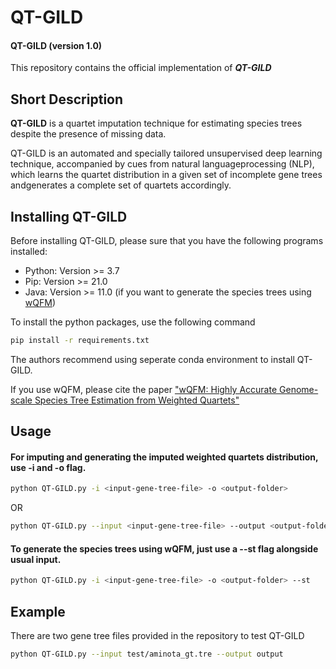 # QT-GILD
#### QT-GILD (version 1.0)
This repository contains the official implementation of ***QT-GILD*** <!--code and helper scripts of--> <!-- our paper [**"wQFM: Highly Accurate Genome-scale Species Tree Estimation from Weighted Quartets"**](https://academic.oup.com/bioinformatics/advance-article-abstract/doi/10.1093/bioinformatics/btab428/6292084) accepted in ***Bioinformatics, 2021***. -->

<!-- ## Notice to all the users
- Codebase has been slightly updated **(on June 12, 2021)** to fix some precision related bugs.
- New version (i.e. the current stable version **v-1.3**) has it fixed. Please use the current version if you have used the jar file/codebase before the aforementioned date.
- New version also includes quartet score outputs (please see below **"To infer quartet scores"** section).
 -->
## Short Description

**QT-GILD** is a quartet imputation technique for estimating species trees despite the presence of missing data. 

QT-GILD is an  automated  and specially tailored unsupervised deep learning technique, accompanied by cues from natural languageprocessing (NLP), which learns the quartet distribution in a given set of incomplete gene trees andgenerates a complete set of quartets accordingly.

<!--wQFM uses a two-step technique in which we first use the input set of estimated gene trees to produce a set of weighted four-taxon trees (*weighted quartets*).-->

## Installing QT-GILD

Before installing QT-GILD, please sure that you have the following programs installed:

- Python: Version >= 3.7
- Pip: Version >= 21.0
- Java: Version >= 11.0 (if you want to generate the species trees using [wQFM](https://academic.oup.com/bioinformatics/advance-article-abstract/doi/10.1093/bioinformatics/btab428/6292084))

To install the python packages, use the following command

```bash
pip install -r requirements.txt
``` 

The authors recommend using seperate conda environment to install QT-GILD.

If you use wQFM, please cite the paper ["wQFM: Highly Accurate Genome-scale Species Tree Estimation from Weighted Quartets"](https://academic.oup.com/bioinformatics/advance-article-abstract/doi/10.1093/bioinformatics/btab428/6292084)


## Usage

####  For imputing and generating the imputed weighted quartets distribution, use -i and -o flag.
   
<!-- Code Blocks -->
```bash
python QT-GILD.py -i <input-gene-tree-file> -o <output-folder>
``` 
OR
<!-- Code Blocks -->
```bash
python QT-GILD.py --input <input-gene-tree-file> --output <output-folder>
``` 
#### To generate the species trees using wQFM, just use a --st flag alongside usual input. 
```bash
python QT-GILD.py -i <input-gene-tree-file> -o <output-folder> --st
``` 

## Example

There are two gene tree files provided in the repository to test QT-GILD

```bash
python QT-GILD.py --input test/aminota_gt.tre --output output
``` 
